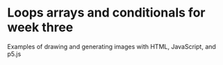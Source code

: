 # Loops arrays and conditionals for week three

Examples of drawing and generating images with HTML, JavaScript, and p5.js